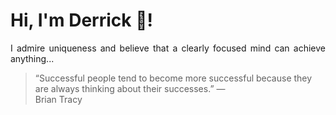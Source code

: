 # Hi, I'm Derrick 👋!
<p align="justify">I admire uniqueness and believe that a clearly focused mind can achieve anything...</p> 
<!-- #quote-start -->
<blockquote>&ldquo;Successful people tend to become more successful because they are always thinking about their successes.&rdquo; &mdash; <footer>Brian Tracy</footer></blockquote>
<!-- #quote-end -->
